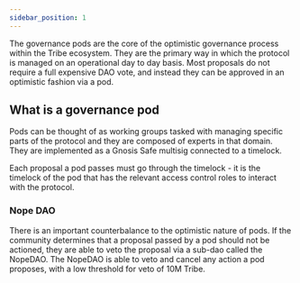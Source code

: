 ```yaml
---
sidebar_position: 1
---
```


The governance pods are the core of the optimistic governance process within the Tribe ecosystem. They are the primary way in which the protocol is managed on an operational day to day basis. Most proposals do not require a full expensive DAO vote, and instead they can be approved in an optimistic fashion via a pod.

## What is a governance pod
Pods can be thought of as working groups tasked with managing specific parts of the protocol and they are composed of experts in that domain. They are implemented as a Gnosis Safe multisig connected to a timelock. 

Each proposal a pod passes must go through the timelock - it is the timelock of the pod that has the relevant access control roles to interact with the protocol. 

### Nope DAO
There is an important counterbalance to the optimistic nature of pods. If the community determines that a proposal passed by a pod should not be actioned, they are able to veto the proposal via a sub-dao called the NopeDAO. The NopeDAO is able to veto and cancel any action a pod proposes, with a low threshold for veto of 10M Tribe. 
